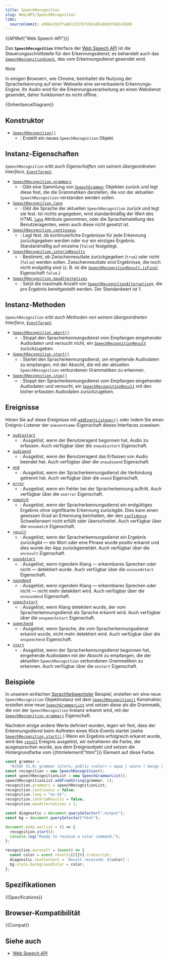```yaml
---
title: SpeechRecognition
slug: Web/API/SpeechRecognition
l10n:
  sourceCommit: e9b6cd1b7fa8612257b72b2a85a96dd7d45c0200
---
```


{{APIRef("Web Speech API")}}

Das **`SpeechRecognition`** Interface der [Web Speech API](/de/docs/Web/API/Web_Speech_API) ist die Steuerungsschnittstelle für den Erkennungsdienst; es behandelt auch das [`SpeechRecognitionEvent`](/de/docs/Web/API/SpeechRecognitionEvent), das vom Erkennungsdienst gesendet wird.

> [!NOTE]
> In einigen Browsern, wie Chrome, beinhaltet die Nutzung der Spracherkennung auf einer Webseite eine serverbasierte Erkennungs-Engine. Ihr Audio wird für die Erkennungsverarbeitung an einen Webdienst gesendet, daher funktioniert es nicht offline.

{{InheritanceDiagram}}

## Konstruktor

- [`SpeechRecognition()`](/de/docs/Web/API/SpeechRecognition/SpeechRecognition)
  - : Erstellt ein neues `SpeechRecognition` Objekt.

## Instanz-Eigenschaften

_`SpeechRecognition` erbt auch Eigenschaften von seinem übergeordneten Interface, [`EventTarget`](/de/docs/Web/API/EventTarget)._

- [`SpeechRecognition.grammars`](/de/docs/Web/API/SpeechRecognition/grammars)
  - : Gibt eine Sammlung von [`SpeechGrammar`](/de/docs/Web/API/SpeechGrammar) Objekten zurück und legt diese fest, die die Grammatiken darstellen, die von der aktuellen `SpeechRecognition` verstanden werden sollen.
- [`SpeechRecognition.lang`](/de/docs/Web/API/SpeechRecognition/lang)
  - : Gibt die Sprache der aktuellen `SpeechRecognition` zurück und legt sie fest. Ist nichts angegeben, wird standardmäßig der Wert des HTML [`lang`](/de/docs/Web/HTML/Reference/Global_attributes/lang) Attributs genommen, oder die Spracheinstellung des Benutzeragenten, wenn auch diese nicht gesetzt ist.
- [`SpeechRecognition.continuous`](/de/docs/Web/API/SpeechRecognition/continuous)
  - : Legt fest, ob kontinuierliche Ergebnisse für jede Erkennung zurückgegeben werden oder nur ein einziges Ergebnis. Standardmäßig auf einzelne (`false`) festgelegt.
- [`SpeechRecognition.interimResults`](/de/docs/Web/API/SpeechRecognition/interimResults)
  - : Bestimmt, ob Zwischenresultate zurückgegeben (`true`) oder nicht (`false`) werden sollen. Zwischenresultate sind Ergebnisse, die noch nicht endgültig sind (z. B. ist die [`SpeechRecognitionResult.isFinal`](/de/docs/Web/API/SpeechRecognitionResult/isFinal) Eigenschaft `false`.)
- [`SpeechRecognition.maxAlternatives`](/de/docs/Web/API/SpeechRecognition/maxAlternatives)
  - : Setzt die maximale Anzahl von [`SpeechRecognitionAlternative`](/de/docs/Web/API/SpeechRecognitionAlternative)s, die pro Ergebnis bereitgestellt werden. Der Standardwert ist 1.

## Instanz-Methoden

_`SpeechRecognition` erbt auch Methoden von seinem übergeordneten Interface, [`EventTarget`](/de/docs/Web/API/EventTarget)._

- [`SpeechRecognition.abort()`](/de/docs/Web/API/SpeechRecognition/abort)
  - : Stoppt den Spracherkennungsdienst vom Empfangen eingehender Audiodaten und versucht nicht, ein [`SpeechRecognitionResult`](/de/docs/Web/API/SpeechRecognitionResult) zurückzugeben.
- [`SpeechRecognition.start()`](/de/docs/Web/API/SpeechRecognition/start)
  - : Startet den Spracherkennungsdienst, um eingehende Audiodaten zu empfangen, mit der Absicht, die mit der aktuellen `SpeechRecognition` verbundenen Grammatiken zu erkennen.
- [`SpeechRecognition.stop()`](/de/docs/Web/API/SpeechRecognition/stop)
  - : Stoppt den Spracherkennungsdienst vom Empfangen eingehender Audiodaten und versucht, ein [`SpeechRecognitionResult`](/de/docs/Web/API/SpeechRecognitionResult) mit den bisher erfassten Audiodaten zurückzugeben.

## Ereignisse

Hören Sie auf diese Ereignisse mit [`addEventListener()`](/de/docs/Web/API/EventTarget/addEventListener) oder indem Sie einen Ereignis-Listener der `oneventname`-Eigenschaft dieses Interfaces zuweisen.

- [`audiostart`](/de/docs/Web/API/SpeechRecognition/audiostart_event)
  - : Ausgelöst, wenn der Benutzeragent begonnen hat, Audio zu erfassen.
    Auch verfügbar über die `onaudiostart` Eigenschaft.
- [`audioend`](/de/docs/Web/API/SpeechRecognition/audioend_event)
  - : Ausgelöst, wenn der Benutzeragent das Erfassen von Audio beendet hat.
    Auch verfügbar über die `onaudioend` Eigenschaft.
- [`end`](/de/docs/Web/API/SpeechRecognition/end_event)
  - : Ausgelöst, wenn der Spracherkennungsdienst die Verbindung getrennt hat.
    Auch verfügbar über die `onend` Eigenschaft.
- [`error`](/de/docs/Web/API/SpeechRecognition/error_event)
  - : Ausgelöst, wenn ein Fehler bei der Spracherkennung auftritt.
    Auch verfügbar über die `onerror` Eigenschaft.
- [`nomatch`](/de/docs/Web/API/SpeechRecognition/nomatch_event)
  - : Ausgelöst, wenn der Spracherkennungsdienst ein endgültiges Ergebnis ohne signifikante Erkennung zurückgibt. Dies kann einen gewissen Grad an Erkennung beinhalten, der den [`confidence`](/de/docs/Web/API/SpeechRecognitionAlternative/confidence) Schwellenwert nicht erfüllt oder überschreitet.
    Auch verfügbar über die `onnomatch` Eigenschaft.
- [`result`](/de/docs/Web/API/SpeechRecognition/result_event)
  - : Ausgelöst, wenn der Spracherkennungsdienst ein Ergebnis zurückgibt — ein Wort oder eine Phrase wurde positiv erkannt und dies wurde der App zurückgemeldet.
    Auch verfügbar über die `onresult` Eigenschaft.
- [`soundstart`](/de/docs/Web/API/SpeechRecognition/soundstart_event)
  - : Ausgelöst, wenn irgendein Klang — erkennbares Sprechen oder nicht — detektiert wurde.
    Auch verfügbar über die `onsoundstart` Eigenschaft.
- [`soundend`](/de/docs/Web/API/SpeechRecognition/soundend_event)
  - : Ausgelöst, wenn irgendein Klang — erkennbares Sprechen oder nicht — nicht mehr detektiert wird.
    Auch verfügbar über die `onsoundend` Eigenschaft.
- [`speechstart`](/de/docs/Web/API/SpeechRecognition/speechstart_event)
  - : Ausgelöst, wenn Klang detektiert wurde, der vom Spracherkennungsdienst als Sprache erkannt wird.
    Auch verfügbar über die `onspeechstart` Eigenschaft.
- [`speechend`](/de/docs/Web/API/SpeechRecognition/speechend_event)
  - : Ausgelöst, wenn Sprache, die vom Spracherkennungsdienst erkannt wurde, nicht mehr detektiert wird.
    Auch verfügbar über die `onspeechend` Eigenschaft.
- [`start`](/de/docs/Web/API/SpeechRecognition/start_event)
  - : Ausgelöst, wenn der Spracherkennungsdienst begonnen hat, eingehende Audiodaten mit der Absicht zu empfangen, die der aktuellen `SpeechRecognition` verbundenen Grammatiken zu erkennen.
    Auch verfügbar über die `onstart` Eigenschaft.

## Beispiele

In unserem einfachen [Sprachfarbwechsler](https://github.com/mdn/dom-examples/tree/main/web-speech-api/speech-color-changer) Beispiel, erstellen wir eine neue `SpeechRecognition` Objektinstanz mit dem [`SpeechRecognition()`](/de/docs/Web/API/SpeechRecognition/SpeechRecognition) Konstruktor, erstellen eine neue [`SpeechGrammarList`](/de/docs/Web/API/SpeechGrammarList) und setzen diese als die Grammatik, die von der `SpeechRecognition` Instanz erkannt wird, mit der [`SpeechRecognition.grammars`](/de/docs/Web/API/SpeechRecognition/grammars) Eigenschaft.

Nachdem einige andere Werte definiert wurden, legen wir fest, dass der Erkennungsdienst beim Auftreten eines Klick-Events startet (siehe [`SpeechRecognition.start()`](/de/docs/Web/API/SpeechRecognition/start).) Wenn ein Ergebnis erfolgreich erkannt wurde, wird das [`result`](/de/docs/Web/API/SpeechRecognition/result_event) Ereignis ausgelöst, wir extrahieren die Farbe, die ausgesprochen wurde, aus dem Ereignisobjekt und setzen die Hintergrundfarbe vom {{htmlelement("html")}} Element auf diese Farbe.

```js
const grammar =
  "#JSGF V1.0; grammar colors; public <color> = aqua | azure | beige | bisque | black | blue | brown | chocolate | coral | crimson | cyan | fuchsia | ghostwhite | gold | goldenrod | gray | green | indigo | ivory | khaki | lavender | lime | linen | magenta | maroon | moccasin | navy | olive | orange | orchid | peru | pink | plum | purple | red | salmon | sienna | silver | snow | tan | teal | thistle | tomato | turquoise | violet | white | yellow ;";
const recognition = new SpeechRecognition();
const speechRecognitionList = new SpeechGrammarList();
speechRecognitionList.addFromString(grammar, 1);
recognition.grammars = speechRecognitionList;
recognition.continuous = false;
recognition.lang = "en-US";
recognition.interimResults = false;
recognition.maxAlternatives = 1;

const diagnostic = document.querySelector(".output");
const bg = document.querySelector("html");

document.body.onclick = () => {
  recognition.start();
  console.log("Ready to receive a color command.");
};

recognition.onresult = (event) => {
  const color = event.results[0][0].transcript;
  diagnostic.textContent = `Result received: ${color}`;
  bg.style.backgroundColor = color;
};
```

## Spezifikationen

{{Specifications}}

## Browser-Kompatibilität

{{Compat}}

## Siehe auch

- [Web Speech API](/de/docs/Web/API/Web_Speech_API)
